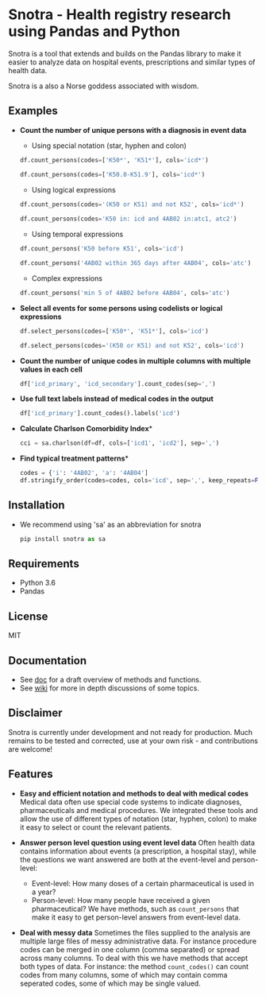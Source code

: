 # Snotra - Health registry research using Pandas and Python
Snotra is a tool that extends and builds on the Pandas library to make it easier to analyze data on hospital events, prescriptions and similar types of health data.

Snotra is a also a Norse goddess associated with wisdom. 

## Examples
- **Count the number of unique persons with a diagnosis in event data**
    - Using special notation (star, hyphen and colon)
    ```python
    df.count_persons(codes=['K50*', 'K51*'], cols='icd*')  
    
    df.count_persons(codes=['K50.0-K51.9'], cols='icd*')        
    ```
  
    - Using logical expressions
    ```python
    df.count_persons(codes='(K50 or K51) and not K52', cols='icd*')
      
    df.count_persons(codes='K50 in: icd and 4AB02 in:atc1, atc2')
    ```
    
    - Using temporal expressions
    ```python
    df.count_persons('K50 before K51', cols='icd')
    
    df.count_persons('4AB02 within 365 days after 4AB04', cols='atc')
    ```
     
    - Complex expressions
    ```python 
    df.count_persons('min 5 of 4AB02 before 4AB04', cols='atc')
    ```

    
- **Select all events for some persons using codelists or logical expressions**

    ```python
    df.select_persons(codes=['K50*', 'K51*'], cols='icd')

    df.select_persons(codes='(K50 or K51) and not K52', cols='icd')

    ```

- **Count the number of unique codes in multiple columns with multiple values in each cell**
    ```python
    df['icd_primary', 'icd_secondary'].count_codes(sep=',')
    ```
    
- **Use full text labels instead of medical codes in the output**
    ```python
    df['icd_primary'].count_codes().labels('icd')
    ``` 
    
- **Calculate Charlson Comorbidity Index***
    ```python
    cci = sa.charlson(df=df, cols=['icd1', 'icd2'], sep=',')
    ```

- **Find typical treatment patterns***
    ```python
    codes = {'i': '4AB02', 'a': '4AB04']
    df.stringify_order(codes=codes, cols='icd', sep=',', keep_repeats=False).value_counts()
    ```

## Installation
 - We recommend using 'sa' as an abbreviation for snotra
    
    ```python
    pip install snotra as sa
    ```
    
 ## Requirements
 - Python 3.6 
 - Pandas

 ## License
 MIT
 
 ## Documentation
 - See [doc](doc/docs.md) for a draft overview of methods and functions. 
 - See [wiki](https://github.com/hmelberg/snotra/wiki) for more in depth discussions of some topics.
 
 ## Disclaimer
 Snotra is currently under development and not ready for production. Much remains to be tested and corrected, use at your own risk - and contributions are welcome!
  
 
 ## Features
 - **Easy and efficient notation and methods to deal with medical codes** 
 Medical data often use special code systems to indicate diagnoses, pharmaceuticals and medical procedures. We integrated these tools and allow the use of different types of notation (star, hyphen, colon) to make it easy to select or count the relevant patients.

- **Answer person level question using event level data** 
Often health data contains information about events (a prescription, a hospital stay), while the questions we want answered are both at the event-level and person-level:
    - Event-level: How many doses of a certain pharmaceutical is used in a year?
    - Person-level: How many people have received a given pharmaceutical?
 We have methods, such as `count_persons` that make it easy to get person-level answers from event-level data.

- **Deal with messy data** 
Sometimes the files supplied to the analysis are multiple large files of messy administrative data. For instance procedure codes can be merged in one column (comma separated) or spread across many columns. To deal with this we have methods that accept both types of data. For instance: the method `count_codes()` can count codes from many columns, some of which may contain comma seperated codes, some of which may be single valued.
